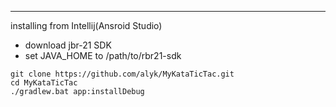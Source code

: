 -----
installing from Intellij(Ansroid Studio)
- download jbr-21 SDK
- set JAVA_HOME to /path/to/rbr21-sdk


```
git clone https://github.com/alyk/MyKataTicTac.git
cd MyKataTicTac
./gradlew.bat app:installDebug
```
